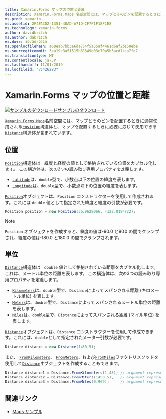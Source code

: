```yaml
---
title: Xamarin.Forms マップの位置と距離
description: Xamarin.Forms.Maps 名前空間には、マップとそのピンを配置するときに通常使用される位置構造体と、マップを配置するときに必要に応じて使用できる距離構造体が含まれます。
ms.prod: xamarin
ms.assetid: 2F4EA3D2-1351-40AD-A71D-CF7F1F18F1E8
ms.technology: xamarin-forms
author: davidbritch
ms.author: dabritch
ms.date: 10/30/2019
ms.openlocfilehash: a68eab7bb3e6da764f5a35af4461d6af2be50ebe
ms.sourcegitcommit: 3ea19e3a51515b30349d03c70a5b3acd7eca7fe7
ms.translationtype: MT
ms.contentlocale: ja-JP
ms.lasthandoff: 11/01/2019
ms.locfileid: "73426283"
---
```

# <a name="xamarinforms-map-position-and-distance"></a>Xamarin.Forms マップの位置と距離

[![サンプルのダウンロード](~/media/shared/download.png)サンプルのダウンロード](https://docs.microsoft.com/samples/xamarin/xamarin-forms-samples/workingwithmaps)

[`Xamarin.Forms.Maps`](xref:Xamarin.Forms.Maps)名前空間には、マップとそのピンを配置するときに通常使用される[`Position`](xref:Xamarin.Forms.Maps.Position)構造体と、マップを配置するときに必要に応じて使用できる[`Distance`](xref:Xamarin.Forms.Maps.Distance)構造体が含まれています。

## <a name="position"></a>位置

[`Position`](xref:Xamarin.Forms.Maps.Position)構造体は、緯度と経度の値として格納されている位置をカプセル化します。 この構造体は、次の2つの読み取り専用プロパティを定義します。

- [`Latitude`](xref:Xamarin.Forms.Maps.Position.Latitude)は、`double`型で、小数点以下の位置の緯度を表します。
- [`Longitude`](xref:Xamarin.Forms.Maps.Position.Longitude)は、`double`型で、小数点以下の位置の経度を表します。

[`Position`](xref:Xamarin.Forms.Maps.Position)オブジェクトは、`Position` コンストラクターを使用して作成されます。これには `double` 値として指定された緯度と経度の引数が必要です。

```csharp
Position position = new Position(36.9628066, -122.0194722);
```

> [!NOTE]
> `Position` オブジェクトを作成すると、緯度の値は-90.0 と90.0 の間でクランプされ、経度の値は-180.0 と180.0 の間でクランプされます。

## <a name="distance"></a>単位

[`Distance`](xref:Xamarin.Forms.Maps.Distance)構造体は、`double` 値として格納されている距離をカプセル化します。これは、メートル単位の距離を表します。 この構造体は、次の3つの読み取り専用プロパティを定義します。

- [`Kilometers`](xref:Xamarin.Forms.Maps.Distance.Kilometers)は、`double`型で、`Distance`によってスパンされる距離 (キロメートル単位) を表します。
- [`Meters`](xref:Xamarin.Forms.Maps.Distance.Meters)は、`double`型で、`Distance`によってスパンされるメートル単位の距離を表します。
- [`Miles`](xref:Xamarin.Forms.Maps.Distance.Miles)は、`double`型で、`Distance`によってスパンされる距離 (マイル単位) を表します。

[`Distance`](xref:Xamarin.Forms.Maps.Distance)オブジェクトは、`Distance` コンストラクターを使用して作成できます。これには、`double`として指定されたメーター引数が必要です。

```csharp
Distance distance = new Distance(1450.5);
```

また、 [`FromKilometers`](xref:Xamarin.Forms.Maps.Distance.FromKilometers*)、 [`FromMeters`](xref:Xamarin.Forms.Maps.Distance.FromMeters*)、および[`FromMiles`](xref:Xamarin.Forms.Maps.Distance.FromMiles*)ファクトリメソッドを使用して[`Distance`](xref:Xamarin.Forms.Maps.Distance)オブジェクトを作成することもできます。

```csharp
Distance distance1 = Distance.FromKilometers(1.45); // argument represents the number of kilometers
Distance distance2 = Distance.FromMeters(1450.5);   // argument represents the number of meters
Distance distance3 = Distance.FromMiles(0.969);     // argument represents the number of miles
```

## <a name="related-links"></a>関連リンク

- [Maps サンプル](https://docs.microsoft.com/samples/xamarin/xamarin-forms-samples/workingwithmaps)
